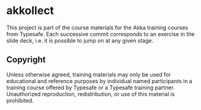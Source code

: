 # akkollect #

This project is part of the course materials for the Akka training courses from Typesafe. Each successive commit corresponds to an exercise in the slide deck, i.e. it is possible to jump on at any given stage.

## Copyright ##

Unless otherwise agreed, training materials may only be used for educational and reference purposes by individual named participants in a training course offered by Typesafe or a Typesafe training partner. Unauthorized reproduction, redistribution, or use of this material is prohibited.
